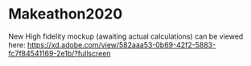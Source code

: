 # Makeathon2020

New High fidelity mockup (awaiting actual calculations) can be viewed here:
https://xd.adobe.com/view/582aaa53-0b69-42f2-5883-fc7f84541169-2e1b/?fullscreen
